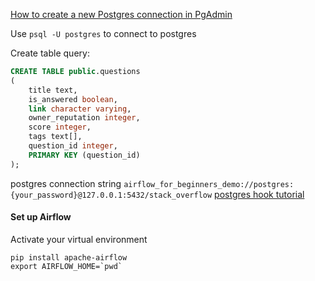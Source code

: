 [How to create a new Postgres connection in PgAdmin](https://docs.bitnami.com/installer/apps/canvaslms/administration/configure-pgadmin/)

Use `psql -U postgres` to connect to postgres

Create table query:
```sql
CREATE TABLE public.questions
(
    title text,
    is_answered boolean,
    link character varying,
    owner_reputation integer,
    score integer,
    tags text[],
    question_id integer,
    PRIMARY KEY (question_id)
);
```
postgres connection string `airflow_for_beginners_demo://postgres:{your_password}@127.0.0.1:5432/stack_overflow`
[postgres hook tutorial](http://michael-harmon.com/blog/AirflowETL.html)

#### Set up Airflow 
Activate your virtual environment
```
pip install apache-airflow
export AIRFLOW_HOME=`pwd`

```
